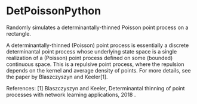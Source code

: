 # DetPoissonPython

Randomly simulates a determinantally-thinned Poisson point process on a rectangle.

A determinantally-thinned (Poisson) point process is essentially a discrete determinantal point process whose underlying state space is a single realization of a (Poisson) point process defined on some (bounded) continuous space. This is a repulsive point process, where the repulsion depends on the kernel and average density of points. For more details, see the paper by Blaszczyszyn and Keeler[1].

References: [1] Blaszczyszyn and Keeler, Determinantal thinning of point processes with network learning applications, 2018
.
